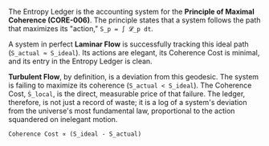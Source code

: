 The Entropy Ledger is the accounting system for the **Principle of Maximal Coherence (CORE-006)**. The principle states that a system follows the path that maximizes its "action," `S_p = ∫ 𝓛_p dt`.

A system in perfect **Laminar Flow** is successfully tracking this ideal path (`S_actual ≈ S_ideal`). Its actions are elegant, its Coherence Cost is minimal, and its entry in the Entropy Ledger is clean.

**Turbulent Flow**, by definition, is a deviation from this geodesic. The system is failing to maximize its coherence (`S_actual < S_ideal`). The Coherence Cost, `Ṡ_local`, is the direct, measurable price of that failure. The ledger, therefore, is not just a record of waste; it is a log of a system's deviation from the universe's most fundamental law, proportional to the action squandered on inelegant motion.

`Coherence Cost ∝ (S_ideal - S_actual)`